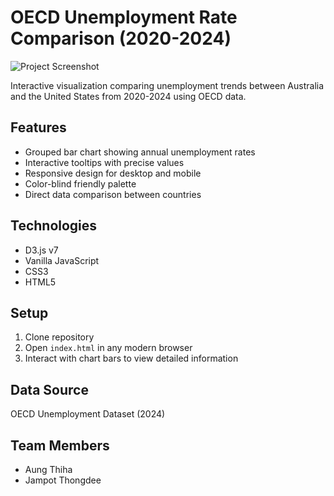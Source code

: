 # OECD Unemployment Rate Comparison (2020-2024)

![Project Screenshot](./screenshot.png)

Interactive visualization comparing unemployment trends between Australia and the United States from 2020-2024 using OECD data.

## Features
- Grouped bar chart showing annual unemployment rates
- Interactive tooltips with precise values
- Responsive design for desktop and mobile
- Color-blind friendly palette
- Direct data comparison between countries

## Technologies
- D3.js v7
- Vanilla JavaScript
- CSS3
- HTML5

## Setup
1. Clone repository
2. Open `index.html` in any modern browser
3. Interact with chart bars to view detailed information

## Data Source
OECD Unemployment Dataset (2024)

## Team Members
- Aung Thiha
- Jampot Thongdee
